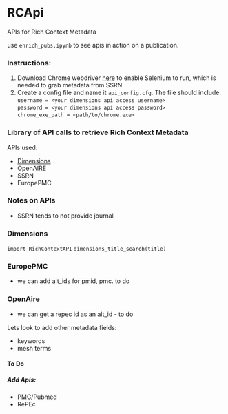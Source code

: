 # RCApi
APIs for Rich Context Metadata

use `enrich_pubs.ipynb` to see apis in action on a publication.

### Instructions:
1. Download Chrome webdriver [here](https://chromedriver.chromium.org/downloads) to enable Selenium to run, which is needed to grab metadata from SSRN.
2. Create a config file and name it `api_config.cfg`. 
The file should include: <br /> 
`username = <your dimensions api access username>` <br /> 
`password = <your dimensions api access password>`<br /> 
`chrome_exe_path = <path/to/chrome.exe>`<br /> 

### Library of API calls to retrieve Rich Context Metadata

APIs used:
* [Dimensions](https://docs.dimensions.ai/dsl/api.html)
* OpenAIRE
* SSRN
* EuropePMC



### Notes on APIs
* SSRN tends to not provide journal

### Dimensions
`import RichContextAPI`
`dimensions_title_search(title)`

### EuropePMC
- we can add alt_ids for pmid, pmc. to do

### OpenAire
- we can get a repec id as an alt_id - to do

Lets look to add other metadata fields:
* keywords
* mesh terms

#### To Do
##### Add Apis:
* PMC/Pubmed
* RePEc